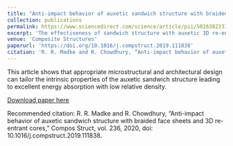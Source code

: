 ```yaml
---
title: "Anti-impact behavior of auxetic sandwich structure with braided face sheets and 3D re-entrant cores"
collection: publications
permalink: https://www.sciencedirect.com/science/article/pii/S0263822319338875?via%3Dihub
excerpt: 'The effectiveness of sandwich structure with auxetic 3D re-entrant lattice core and semi-auxetic braided composite face sheets subjected to high-velocity impact have been investigated'
venue: 'Composite Structures'
paperurl: 'https://doi.org/10.1016/j.compstruct.2019.111838'
citation: 'R. R. Madke and R. Chowdhury, “Anti-impact behavior of auxetic sandwich structure with braided face sheets and 3D re-entrant cores,” Compos Struct, vol. 236, 2020, doi: 10.1016/j.compstruct.2019.111838.'
---
```

This article shows that appropriate microstructural and architectural design can tailor the intrinsic properties of the auxetic sandwich structure leading to excellent energy absorption with low relative density. 

[Download paper here](https://doi.org/10.1016/j.compstruct.2019.111838)

Recommended citation: R. R. Madke and R. Chowdhury, “Anti-impact behavior of auxetic sandwich structure with braided face sheets and 3D re-entrant cores,” Compos Struct, vol. 236, 2020, doi: 10.1016/j.compstruct.2019.111838.
